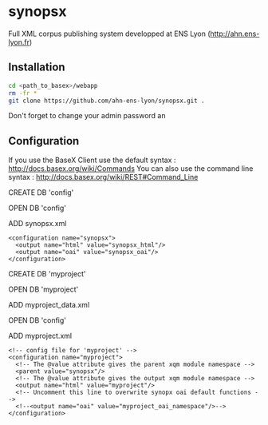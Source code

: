 synopsx
=======

Full XML corpus publishing system developped at ENS Lyon (http://ahn.ens-lyon.fr)

Installation
------------
```bash
cd <path_to_basex>/webapp
rm -fr *
git clone https://github.com/ahn-ens-lyon/synopsx.git .
```

Don't forget to change your admin password an


Configuration
-------------

If you use the BaseX Client use the default syntax : http://docs.basex.org/wiki/Commands
You can also use the command line syntax : http://docs.basex.org/wiki/REST#Command_Line


CREATE DB 'config' <!-- http://docs.basex.org/wiki/Commands#CREATE_DB -->

OPEN DB 'config'

ADD synopsx.xml <!-- http://docs.basex.org/wiki/Commands#ADD -->
```
<configuration name="synopsx">
  <output name="html" value="synopsx_html"/>
  <output name="oai" value="synopsx_oai"/>
</configuration>
```


CREATE DB 'myproject'

OPEN DB 'myproject'

ADD myproject_data.xml 
<!-- or ADD TO 'myproject/' myproject_data.zip -->


OPEN DB 'config'

ADD myproject.xml
```
<!-- config file for 'myproject' -->
<configuration name="myproject"> 
  <!-- The @value attribute gives the parent xqm module namespace -->
  <parent value="synopsx"/>  
  <!-- The @value attribute gives the output xqm module namespace -->
  <output name="html" value="myproject"/>  
  <!-- Uncomment this line to overwrite synopx oai default functions -->
  <!--<output name="oai" value="myproject_oai_namespace"/>-->
</configuration>
```
